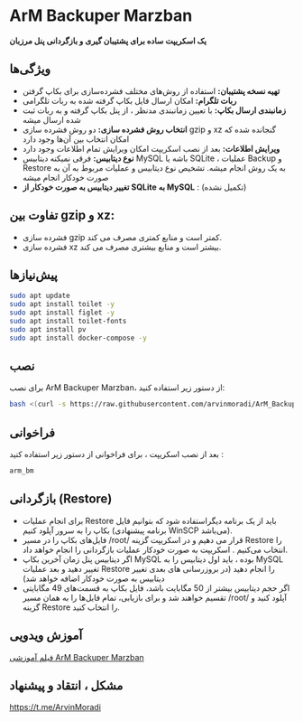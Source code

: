 # ArM Backuper Marzban

<strong>یک اسکریپت ساده برای پشتیبان گیری و بازگردانی پنل مرزبان</strong>

## ویژگی‌ها

- **تهیه نسخه پشتیبان:** استفاده از روش‌های مختلف فشرده‌سازی برای بکاپ گرفتن
- **ربات تلگرام:** امکان ارسال فایل بکاپ گرفته شده به ربات تلگرامی
- **زمانبندی ارسال بکاپ:** با تعیین زمانبندی مدنظر ، از پنل بکاپ گرفته و به ربات ثبت شده ارسال میشه
- **انتخاب روش فشرده سازی:** دو روش فشرده سازی gzip و xz گنجانده شده که امکان انتخاب بین آن‌ها وجود دارد
- **ویرایش اطلاعات:** بعد از نصب اسکریپت امکان ویرایش تمام اطلاعات وجود دارد
-  **نوع دیتابیس:** فرقی نمیکنه دیتابیس MySQL باشه یا SQLite ، عملیات Backup و Restore به یک روش انجام میشه. تشخیص نوع دیتابیس و عملیات مربوط به آن به صورت خودکار انجام میشه
-  **تغییر دیتابیس به صورت خودکار از SQLite به MySQL** : (تکمیل نشده)



## تفاوت بین gzip و xz: 

- فشرده سازی gzip کمتر است و منابع کمتری مصرف می کند.
- فشرده سازی xz بیشتر است و منابع بیشتری مصرف می کند.



## پیش‌نیازها
```bash
sudo apt update
sudo apt install toilet -y
sudo apt install figlet -y
sudo apt install toilet-fonts
sudo apt install pv
sudo apt install docker-compose -y
```


## نصب

برای نصب ArM Backuper Marzban، از دستور زیر استفاده کنید:

```bash
bash <(curl -s https://raw.githubusercontent.com/arvinmoradi/ArM_Backuper_Marzban/main/install.sh)
```

## فراخوانی
بعد از نصب اسکریپت ، برای فراخوانی از دستور زیر استفاده کنید :
```bash
arm_bm
```




## بازگردانی (Restore)

- برای انجام عملیات Restore باید از یک برنامه دیگراستفاده شود که بتوانیم فایل بکاپ را به سرور آپلود کنیم (برنامه پیشنهادی WinSCP می‌باشد).
- فایل‌های بکاپ را در مسیر /root/ قرار می دهیم و در اسکریپت گزینه Restore را انتخاب می‌کنیم . اسکریپت به صورت خودکار عملیات بازگردانی را انجام خواهد داد.
- اگر دیتابیس پنل زمان آخرین بکاپ MySQL بوده ، باید اول دیتابیس را به MySQL تغییر دهید و بعد عملیات Restore را انجام دهید (در بروزرسانی های بعدی تغییر دیتابیس به صورت خودکار اضافه خواهد شد)
- اگر حجم دیتابیس بیشتر از 50 مگابایت باشد، فایل بکاپ به قسمت‌های 49 مگابایتی تقسیم خواهند شد و برای بازیابی، تمام فایل‌ها را به همان مسیر /root/ آپلود کنید و گزینه Restore را انتخاب کنید.



## آموزش ویدویی

[فیلم آموزشی ArM Backuper Marzban](https://www.youtube.com/watch?v=Il9wEefPOA4)




## مشکل ، انتقاد و پیشنهاد 
https://t.me/ArvinMoradi
